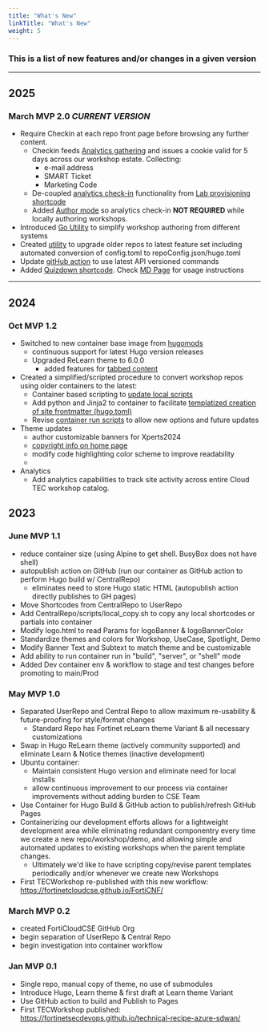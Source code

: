```yaml
---
title: "What's New"
linkTitle: "What's New"
weight: 5
---
```


### This is a list of new features and/or changes in a given version

---

## 2025

### March **MVP 2.0** **_CURRENT VERSION_**

- Require Checkin at each repo front page before browsing any further content.
  - Checkin feeds [Analytics gathering](https://tecanalytics.forticloudcse.com/) and issues a cookie valid for 5 days across our workshop estate.  Collecting:
    - e-mail address
    - SMART Ticket
    - Marketing Code
  - De-coupled [analytics check-in](https://github.com/FortinetCloudCSE/CentralRepo/blob/main/layouts/partials/analytics_checkin.html) functionality from [Lab provisioning shortcode](https://github.com/FortinetCloudCSE/CentralRepo/blob/main/layouts/shortcodes/launchdemoform.html)
  - Added [Author mode](https://github.com/FortinetCloudCSE/CentralRepo/blob/main/scripts/hugoServer_authorMode.sh) so analytics check-in **NOT REQUIRED** while locally authoring workshops.
- Introduced [Go Utility](../01GettingStarted/DockerRunGo.html) to simplify workshop authoring from different systems
- Created [utility](https://github.com/FortinetCloudCSE/CentralRepo/blob/prreviewJune23/scripts/upgrade_repo.sh) to upgrade older repos to latest feature set including automated conversion of config.toml to repoConfig.json/hugo.toml 
- Update [gitHub action](https://github.com/FortinetCloudCSE/CentralRepo/blob/main/scripts/static.yml) to use latest API versioned commands 
- Added [Quizdown shortcode](https://github.com/FortinetCloudCSE/CentralRepo/blob/main/layouts/shortcodes/quizdown.html). Check [MD Page](../02Hugo/3_Task2.html) for usage instructions 
---

## 2024

### Oct MVP 1.2

  - Switched to new container base image from [hugomods](https://docker.hugomods.com/docs/introduction/)
    - continuous support for latest Hugo version releases
    - Upgraded ReLearn theme to 6.0.0
      - added features for [tabbed content](https://mcshelby.github.io/hugo-theme-relearn/shortcodes/tab/index.html)
  - Created a simplified/scripted procedure to convert workshop repos using older containers to the latest:
    - Container based scripting to [update local scripts](https://github.com/FortinetCloudCSE/CentralRepo/blob/main/scripts/update_scripts.sh)
    - Add python and Jinja2 to container to facilitate [templatized creation of site frontmatter (hugo.toml)](https://github.com/FortinetCloudCSE/CentralRepo/blob/main/scripts/generate_toml.py)
    - Revise [container run scripts](https://github.com/FortinetCloudCSE/CentralRepo/blob/main/scripts/docker_run.sh) to allow new options and future updates 
  - Theme updates
    - author customizable banners for Xperts2024
    - [copyright info on home page](../)
    - modify code highlighting color scheme to improve readability
    - 
  - Analytics
    - Add analytics capabilities to track site activity across entire Cloud TEC workshop catalog.
    

## 2023

### June MVP 1.1

  - reduce container size (using Alpine to get shell.  BusyBox does not have shell)
  - autopublish action on GitHub (run our container as GitHub action to perform Hugo build w/ CentralRepo)
    - eliminates need to store Hugo static HTML (autopublish action directly publishes to GH pages)
  - Move Shortcodes from CentralRepo to UserRepo
  - Add CentralRepo/scripts/local_copy.sh to copy any local shortcodes or partials into container
  - Modify logo.html to read Params for logoBanner & logoBannerColor
  - Standardize themes and colors for Workshop, UseCase, Spotlight, Demo
  - Modify Banner Text and Subtext to match theme and be customizable 
  - Add ability to run container run in "build", "server", or "shell" mode
  - Added Dev container env & workflow to stage and test changes before promoting to main/Prod


### May MVP 1.0
  - Separated UserRepo and Central Repo to allow maximum re-usability & future-proofing for style/format changes
    - Standard Repo has Fortinet reLearn theme Variant & all necessary customizations
  - Swap in Hugo ReLearn theme (actively community supported) and eliminate Learn & Notice themes (inactive development)
  - Ubuntu container:
    - Maintain consistent Hugo version and eliminate need for local installs
    - allow continuous improvement to our process via container improvements without adding burden to CSE Team
  - Use Container for Hugo Build & GitHub action to publish/refresh GitHub Pages
  - Containerizing our development efforts allows for a lightweight development area while eliminating redundant componentry every time we create a new repo/workshop/demo, and allowing simple and automated updates to existing workshops when the parent template changes.
       - Ultimately we'd like to have scripting copy/revise parent templates periodically and/or whenever we create new Workshops  
  - First TECWorkshop re-published with this new workflow: https://fortinetcloudcse.github.io/FortiCNF/
### March MVP 0.2
  - created FortiCloudCSE GitHub Org
  - begin separation of UserRepo & Central Repo
  - begin investigation into container workflow

### Jan MVP 0.1
  - Single repo, manual copy of theme, no use of submodules
  - Introduce Hugo, Learn theme & first draft at Learn theme Variant
  - Use GitHub action to build and Publish to Pages
  - First TECWorkshop published: https://fortinetsecdevops.github.io/technical-recipe-azure-sdwan/

